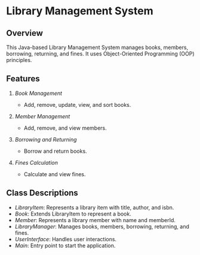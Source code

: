 # Library Management System

## Overview

This Java-based Library Management System manages books, members, borrowing, returning, and fines. It uses Object-Oriented Programming (OOP) principles.

## Features

1. *Book Management*
    
    - Add, remove, update, view, and sort books.
2. *Member Management*
    
    - Add, remove, and view members.
3. *Borrowing and Returning*
    
    - Borrow and return books.
4. *Fines Calculation*
    
    - Calculate and view fines.

## Class Descriptions

- *LibraryItem*: Represents a library item with title, author, and isbn.
- *Book*: Extends LibraryItem to represent a book.
- *Member*: Represents a library member with name and memberId.
- *LibraryManager*: Manages books, members, borrowing, returning, and fines.
- *UserInterface*: Handles user interactions.
- *Main*: Entry point to start the application.
